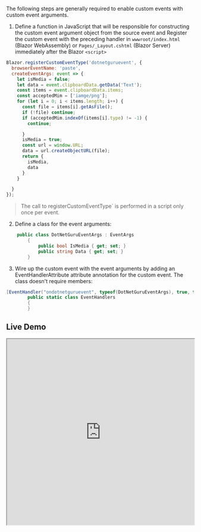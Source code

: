 
The following steps are generally required to enable custom events with custom event arguments.

 1. Define a function in JavaScript that will be responsible for constructing the custom event argument object from the source event and  Register the custom event with the preceding handler in  `wwwroot/index.html`  (Blazor WebAssembly) or  `Pages/_Layout.cshtml`  (Blazor Server) immediately after the Blazor  `<script>`
```js
Blazor.registerCustomEventType('dotnetguruevent', {
  browserEventName: 'paste',
  createEventArgs: event => {
    let isMedia = false;
    let data = event.clipboardData.getData('Text');
    const items = event.clipboardData.items;
    const acceptedMim = ['iamge/png'];
    for (let i = 0; i < items.length; i++) {
      const file = items[i].getAsFile();
      if (!file) continue;
      if (acceptedMim.indexOf(items[i].type) != -1) {
        continue;

      }
      isMedia = true;
      const url = window.URL;
      data = url.createObjectURL(file);
      return {
        isMedia,
        data
      }
    }

  }
});
```

 >The call to registerCustomEventType`  is performed in a script only once per event.

 2. Define a class for the event arguments:

```csharp
	public class DotNetGuruEventArgs : EventArgs
		{
		    public bool IsMedia { get; set; }
		    public string Data { get; set; }
		}
```

 3. Wire up the custom event with the event arguments by adding an EventHandlerAttribute attribute annotation for the custom event. The class doesn't require members:

```csharp
[EventHandler("ondotnetguruevent", typeof(DotNetGuruEventArgs), true, true)]
		public static class EventHandlers
		{
		}
```

## Live Demo

<iframe width="100%" height="500px" src="https://blazorrepl.telerik.com/repl/embed/GmEUlsOi09g7ff4h31?editor=true&result=true&errorList=false"></iframe>
<!--stackedit_data:
eyJoaXN0b3J5IjpbLTE2OTE0OTQyMjgsLTk3NzA2ODA0MCw5OT
A1MzQ4NTEsLTIwNTYxNTgzOCwxNTU2MDMxODIwLDEwNTM0MzY2
ODMsNzMwOTk4MTE2XX0=
-->